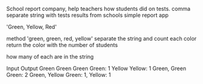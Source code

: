 School report company, help teachers how students did on tests.
comma separate string with tests results from schools
simple report app

'Green, Yellow, Red'

 
method 'green, green, red, yellow' separate the string and count each color 
return the color with the number of students

how many of each are in the string

Input           Output
Green           Green
Green           Green: 1
Yellow          Yellow: 1
Green, Green    Green: 2
Green, Yellow   Green: 1, Yellow: 1